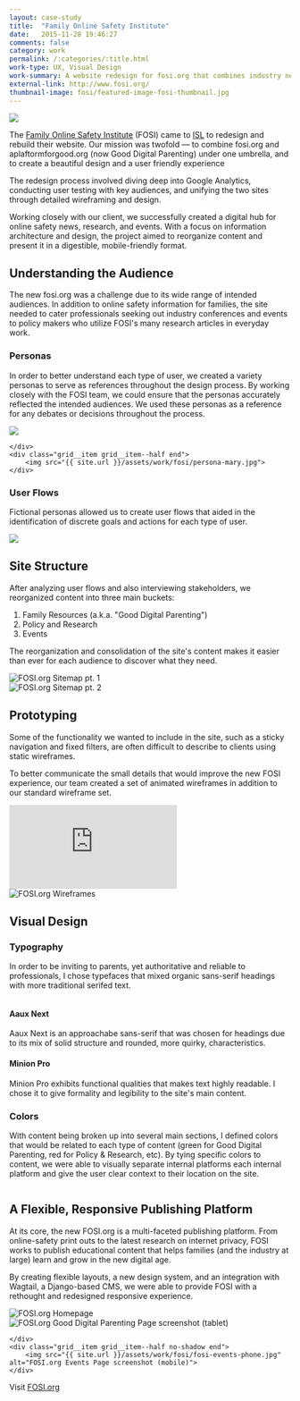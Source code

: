 ```yaml
---
layout: case-study
title:  "Family Online Safety Institute"
date:   2015-11-28 19:46:27
comments: false
category: work
permalink: /:categories/:title.html
work-type: UX, Visual Design
work-summary: A website redesign for fosi.org that combines industry news, resources, and events with a new platform, Good Digital Parenting. 
external-link: http://www.fosi.org/
thumbnail-image: fosi/featured-image-fosi-thumbnail.jpg
---
```


<div class="grid grid--featured-image grid-mb">
	<div class="grid__item grid__item--full">
	    <img  src="{{ site.url }}/assets/work/fosi/featured-image-fosi.jpg">
	</div> 
</div>

The <a href="http://www.fosi.org/" target="_blank" class="link--text-in-p">Family Online Safety Institute</a> (FOSI) came to <a href="http://www.isl.co/" target="_blank" class="link--text-in-p">ISL</a> to redesign and rebuild their website. Our mission was twofold — to combine fosi.org and aplaftormforgood.org (now Good Digital Parenting) under one umbrella, and to create a beautiful design and a user friendly experience

The redesign process involved diving deep into Google Analytics, conducting user testing with key audiences, and unifying the two sites through detailed wireframing and design.

Working closely with our client, we successfully created a digital hub for online safety news, research, and events. With a focus on information architecture and design, the project aimed to reorganize content and present it in a digestible, mobile-friendly format.

## Understanding the Audience
The new fosi.org was a challenge due to its wide range of intended audiences. In addition to online safety information for families, the site needed to cater professionals seeking out industry conferences and events to policy makers who utilize FOSI's many research articles in everyday work.

### Personas
In order to better understand each type of user, we created a variety personas to serve as references throughout the design process. By working closely with the FOSI team, we could ensure that the personas accurately reflected the intended audiences. We used these personas as a reference for any debates or decisions throughout the process.


<div class="grid grid-mt">
	<div class="grid__item grid__item--half">
	    <img src="{{ site.url }}/assets/work/fosi/persona-david.jpg">
	    
	</div> 
	<div class="grid__item grid__item--half end">
	    <img src="{{ site.url }}/assets/work/fosi/persona-mary.jpg">
	</div> 
</div>

### User Flows
Fictional personas allowed us to create user flows that aided in the identification of discrete goals and actions for each type of user.

<div class="grid grid-mt">
    <div class="grid__item grid__item--full">
    	<img src="{{ site.url }}/assets/work/fosi/fosi-user-flow-david.png">
    </div>
</div>

## Site Structure
After analyzing user flows and also interviewing stakeholders, we reorganized content into three main buckets:

1. Family Resources (a.k.a. "Good Digital Parenting")
2. Policy and Research
3. Events

The reorganization and consolidation of the site's content makes it easier than ever for each audience to discover what they need.

<div class="grid grid-mt">
	<div class="grid__item grid__item--full no-shadow">
		<img src="{{ site.url }}/assets/work/fosi/fosi-sitemap-pt1.png" alt="FOSI.org Sitemap pt. 1">
	</div>
	<div class="grid__item grid__item--full no-shadow">
		<img src="{{ site.url }}/assets/work/fosi/fosi-sitemap-pt2.png" alt="FOSI.org Sitemap pt. 2">
	</div>
</div>

## Prototyping
Some of the functionality we wanted to include in the site, such as a sticky navigation and fixed filters, are often difficult to describe to clients using static wireframes. 

To better communicate the small details that would improve the new FOSI experience, our team created a set of animated wireframes in addition to our standard wireframe set.


<div class="grid grid-mt">
	<div class="grid__item grid__item--full">
		<div class="video-container">
			<div class='embed-container'><iframe src='https://player.vimeo.com/video/155266319?autoplay=1&loop=1&loop=1&title=0&byline=0&portrait=0' frameborder='0' webkitAllowFullScreen mozallowfullscreen allowFullScreen></iframe></div>
		</div>
	</div>
	<div class="grid__item grid__item--full">
		<img src="{{ site.url }}/assets/work/fosi/fosi-wireframes.jpg" alt="FOSI.org Wireframes">
	</div>
</div>

Visual Design
----------------------------------------------

### Typography
In order to be inviting to parents, yet authoritative and reliable to professionals, I chose typefaces that mixed organic sans-serif headings with more traditional serifed text.

<div class="grid grid-mt grid-mb">
	<div class="grid__item grid__item--full no-shadow">
		<img src="{{ site.url }}/assets/work/fosi/fosi-type-example.jpg" alt="">
	</div>
</div>

#### Aaux Next
Aaux Next is an approachabe sans-serif that was chosen for headings due to its mix of solid structure and rounded, more quirky, characteristics.

#### Minion Pro
Minion Pro exhibits functional qualities that makes text highly readable. I chose it to give formality and legibility to the site's main content.


### Colors
With content being broken up into several main sections, I defined colors that would be related to each type of content (green for Good Digital Parenting, red for Policy & Research, etc). By tying specific colors to content, we were able to visually separate internal platforms each internal platform and give the user clear context to their location on the site.




<div class="grid grid-mt grid-mb">
	<div class="grid__item grid__item--full no-shadow">
		<img src="{{ site.url }}/assets/work/fosi/fosi-colors.jpg" alt="">
	</div>
</div>

<div class="fin-tip">	
</div>

<h2 class="text-center">
	A Flexible, Responsive Publishing Platform
</h2>

At its core, the new FOSI.org is a multi-faceted publishing platform. From online-safety print outs to the latest research on internet privacy, FOSI works to publish educational content that helps families (and the industry at large) learn and grow in the new digital age. 
		
By creating flexible layouts, a new design system, and an integration with Wagtail, a Django-based CMS, we were able to provide FOSI with a rethought and redesigned responsive experience.

<div class="grid grid-mt ">
	<div class="grid__item grid__item--full">
		<img src="{{ site.url }}/assets/work/fosi/fosi-homepage.jpg" alt="FOSI.org Homepage">
	</div>
</div>

<div class="grid grid-mb">
	<div class="grid__item grid__item--half no-shadow">
	    <img src="{{ site.url }}/assets/work/fosi/fosi-gdp-tablet.jpg" alt="FOSI.org Good Digital Parenting Page screenshot (tablet)">
	    
	</div> 
	<div class="grid__item grid__item--half no-shadow end">
	    <img src="{{ site.url }}/assets/work/fosi/fosi-events-phone.jpg" alt="FOSI.org Events Page screenshot (mobile)">
	</div> 
</div>

<div class="text--centered">
	<p>
		Visit <a href="http://washingtonleadershipacademy.org" target="_blank" class="link--text-in-p">FOSI.org</a>
	</p>
</div>


